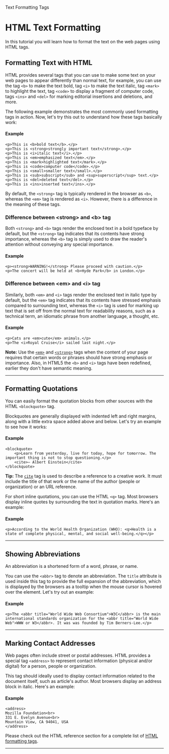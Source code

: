 Text Formatting Tags

# HTML Text Formatting

In this tutorial you will learn how to format the text on the web pages using HTML tags.

## Formatting Text with HTML

HTML provides several tags that you can use to make some text on your web pages to appear differently than normal text, for example, you can use the tag `<b>` to make the text bold, tag `<i>` to make the text italic, tag `<mark>` to highlight the text, tag `<code>` to display a fragment of computer code, tags `<ins>` and `<del>` for marking editorial insertions and deletions, and more.

The following example demonstrates the most commonly used formatting tags in action. Now, let's try this out to understand how these tags basically work:

#### Example

```markup
<p>This is <b>bold text</b>.</p>
<p>This is <strong>strongly important text</strong>.</p>
<p>This is <i>italic text</i>.</p>
<p>This is <em>emphasized text</em>.</p>
<p>This is <mark>highlighted text</mark>.</p>
<p>This is <code>computer code</code>.</p>
<p>This is <small>smaller text</small>.</p>
<p>This is <sub>subscript</sub> and <sup>superscript</sup> text.</p>
<p>This is <del>deleted text</del>.</p>
<p>This is <ins>inserted text</ins>.</p>
```

By default, the `<strong>` tag is typically rendered in the browser as `<b>`, whereas the `<em>` tag is rendered as `<i>`. However, there is a difference in the meaning of these tags.

### Difference between &lt;strong&gt; and &lt;b&gt; tag

Both `<strong>` and `<b>` tags render the enclosed text in a bold typeface by default, but the `<strong>` tag indicates that its contents have strong importance, whereas the `<b>` tag is simply used to draw the reader's attention without conveying any special importance.

#### Example

```markup
<p><strong>WARNING!</strong> Please proceed with caution.</p>
<p>The concert will be held at <b>Hyde Park</b> in London.</p>
```

### Difference between &lt;em&gt; and &lt;i&gt; tag

Similarly, both `<em>` and `<i>` tags render the enclosed text in italic type by default, but the `<em>` tag indicates that its contents have stressed emphasis compared to surrounding text, whereas the `<i>` tag is used for marking up text that is set off from the normal text for readability reasons, such as a technical term, an idiomatic phrase from another language, a thought, etc.

#### Example

```markup
<p>Cats are <em>cute</em> animals.</p>
<p>The <i>Royal Cruise</i> sailed last night.</p>
```

**Note:** Use the [`<em>`](https://www.tutorialrepublic.com/html-tutorial/../html-reference/html-em-tag.php) and [`<strong>`](https://www.tutorialrepublic.com/html-tutorial/../html-reference/html-strong-tag.php) tags when the content of your page requires that certain words or phrases should have strong emphasis or importance. Also, in HTML5 the `<b>` and `<i>` tags have been redefined, earlier they don't have semantic meaning.

* * *

## Formatting Quotations

You can easily format the quotation blocks from other sources with the HTML `<blockquote>` tag.

Blockquotes are generally displayed with indented left and right margins, along with a little extra space added above and below. Let's try an example to see how it works:

#### Example

```markup
<blockquote>
    <p>Learn from yesterday, live for today, hope for tomorrow. The important thing is not to stop questioning.</p>
    <cite>— Albert Einstein</cite>
</blockquote>
```

**Tip:** The [`cite`](https://www.tutorialrepublic.com/html-reference/html-cite-tag.php) tag is used to describe a reference to a creative work. It must include the title of that work or the name of the author (people or organization) or an URL reference.

For short inline quotations, you can use the HTML `<q>` tag. Most browsers display inline quotes by surrounding the text in quotation marks. Here's an example:

#### Example

```markup
<p>According to the World Health Organization (WHO): <q>Health is a state of complete physical, mental, and social well-being.</q></p>
```

* * *

## Showing Abbreviations

An abbreviation is a shortened form of a word, phrase, or name.

You can use the `<abbr>` tag to denote an abbreviation. The `title` attribute is used inside this tag to provide the full expansion of the abbreviation, which is displayed by the browsers as a tooltip when the mouse cursor is hovered over the element. Let's try out an example:

#### Example

```markup
<p>The <abbr title="World Wide Web Consortium">W3C</abbr> is the main international standards organization for the <abbr title="World Wide Web">WWW or W3</abbr>. It was was founded by Tim Berners-Lee.</p>
```

* * *

## Marking Contact Addresses

Web pages often include street or postal addresses. HTML provides a special tag `<address>` to represent contact information (physical and/or digital) for a person, people or organization.

This tag should ideally used to display contact information related to the document itself, such as article's author. Most browsers display an address block in italic. Here's an example:

#### Example

```markup
<address>
Mozilla Foundation<br>
331 E. Evelyn Avenue<br>
Mountain View, CA 94041, USA
</address>
```

Please check out the HTML reference section for a complete list of [HTML formatting tags](https://www.tutorialrepublic.com/html-reference/html5-tags.php#formatting-tags).
* * *